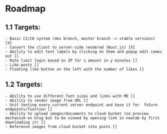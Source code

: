# Roadmap

## 1.1 Targets:
    - Basic CI/CD system (dev branch, master branch -> stable versions) [X]
    - Convert the client to server-side rendered (Nuxt.js) [X]
    - Ability to edit text labels by clicking on them and popup edit comes out []
    - Rate limit login based on IP for x amount in y minutes []
    - Like posts []
    - Floating like button on the left with the number of likes []

## 1.2 Targets:
    - Ability to use different font sizes and links with MD []
    - Ability to render image from URL []
    - Unit testing every current server endpoint and base it for  future endpoints/function []
    - Ability to upload images/documents to cloud bucket (no preview mechanism on blog but to be viewed by opening link in newtab by first downloading it) []
    - Reference images from cloud bucket into posts []
    